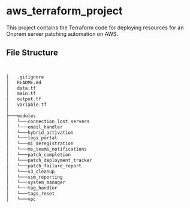 # aws_terraform_project

This project contains the Terraform code for deploying resources for an Onprem server patching automation on AWS.

## File Structure

```bash


│   .gitignore
│   README.md
│   data.tf
│   main.tf
│   output.tf
│   variable.tf
│
├───modules
│   └───connection_lost_servers
│   └───email_handler
│   └───hybrid_activation
│   └───logs_portal
│   └───mi_deregistration
│   └───ms_teams_notifications
│   └───patch_completion
│   └───patch_deployment_tracker
│   └───patch_failure_report
│   └───s3_cleanup
│   └───ssm_reporting
│   └───system_manager
│   └───tag_handler
│   └───tags_reset
│   └───vpc

